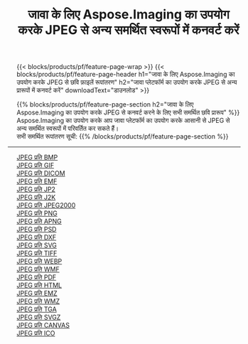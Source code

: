 ﻿---
title: जावा के लिए Aspose.Imaging का उपयोग करके JPEG से अन्य समर्थित स्वरूपों में कनवर्ट करें 
weight: 3920
url: /hi/java/conversion/from/jpeg 
lang: hi
langdirlevel: 2
locales: zh-hans,ja,it,ru,de,es,fr,nl,id,lt,pl,pt,vi,tr,ko,zh-hant,ar,hi,th,sv,cs,uk,he
description: Aspose.Imaging का उपयोग करके आप जावा प्लेटफॉर्म का उपयोग करके आसानी से JPEG से अन्य प्रारूपों में परिवर्तित कर सकते हैं
---

{{< blocks/products/pf/feature-page-wrap >}}
{{< blocks/products/pf/feature-page-header h1="जावा के लिए Aspose.Imaging का उपयोग करके JPEG से छवि फ़ाइलें रूपांतरण" h2="जावा प्लेटफॉर्म का उपयोग करके JPEG से अन्य प्रारूपों में कनवर्ट करें" downloadText="डाउनलोड" >}}


{{% blocks/products/pf/feature-page-section  h2="जावा के लिए Aspose.Imaging का उपयोग करके JPEG से कनवर्ट करने के लिए सभी समर्थित छवि प्रारूप" %}}
Aspose.Imaging का उपयोग करके आप जावा प्लेटफॉर्म का उपयोग करके आसानी से JPEG से अन्य समर्थित स्वरूपों में परिवर्तित कर सकते हैं।
<br/>
सभी समर्थित रूपांतरण सूची:
{{% /blocks/products/pf/feature-page-section %}}
<div class="container-fluid productfamilypage bg-gray">
    <div class="convertypes bg-gray agp-content section">
        <div class="container">
		<hr style="margin-left:-20px;"/>
		<div class="row other-converters">
		    <div class='col-md-2 other-converter remove-lp remove-rp'><a href="/imaging/hi/java/conversion/jpeg-to-bmp" >JPEG प्रति BMP</a></div><div class='col-md-2 other-converter remove-lp remove-rp'><a href="/imaging/hi/java/conversion/jpeg-to-gif" >JPEG प्रति GIF</a></div><div class='col-md-2 other-converter remove-lp remove-rp'><a href="/imaging/hi/java/conversion/jpeg-to-dicom" >JPEG प्रति DICOM</a></div><div class='col-md-2 other-converter remove-lp remove-rp'><a href="/imaging/hi/java/conversion/jpeg-to-emf" >JPEG प्रति EMF</a></div><div class='col-md-2 other-converter remove-lp remove-rp'><a href="/imaging/hi/java/conversion/jpeg-to-jp2" >JPEG प्रति JP2</a></div><div class='col-md-2 other-converter remove-lp remove-rp'><a href="/imaging/hi/java/conversion/jpeg-to-j2k" >JPEG प्रति J2K</a></div><div class='col-md-2 other-converter remove-lp remove-rp'><a href="/imaging/hi/java/conversion/jpeg-to-jpeg2000" >JPEG प्रति JPEG2000</a></div><div class='col-md-2 other-converter remove-lp remove-rp'><a href="/imaging/hi/java/conversion/jpeg-to-png" >JPEG प्रति PNG</a></div><div class='col-md-2 other-converter remove-lp remove-rp'><a href="/imaging/hi/java/conversion/jpeg-to-apng" >JPEG प्रति APNG</a></div><div class='col-md-2 other-converter remove-lp remove-rp'><a href="/imaging/hi/java/conversion/jpeg-to-psd" >JPEG प्रति PSD</a></div><div class='col-md-2 other-converter remove-lp remove-rp'><a href="/imaging/hi/java/conversion/jpeg-to-dxf" >JPEG प्रति DXF</a></div><div class='col-md-2 other-converter remove-lp remove-rp'><a href="/imaging/hi/java/conversion/jpeg-to-svg" >JPEG प्रति SVG</a></div><div class='col-md-2 other-converter remove-lp remove-rp'><a href="/imaging/hi/java/conversion/jpeg-to-tiff" >JPEG प्रति TIFF</a></div><div class='col-md-2 other-converter remove-lp remove-rp'><a href="/imaging/hi/java/conversion/jpeg-to-webp" >JPEG प्रति WEBP</a></div><div class='col-md-2 other-converter remove-lp remove-rp'><a href="/imaging/hi/java/conversion/jpeg-to-wmf" >JPEG प्रति WMF</a></div><div class='col-md-2 other-converter remove-lp remove-rp'><a href="/imaging/hi/java/conversion/jpeg-to-pdf" >JPEG प्रति PDF</a></div><div class='col-md-2 other-converter remove-lp remove-rp'><a href="/imaging/hi/java/conversion/jpeg-to-html" >JPEG प्रति HTML</a></div><div class='col-md-2 other-converter remove-lp remove-rp'><a href="/imaging/hi/java/conversion/jpeg-to-emz" >JPEG प्रति EMZ</a></div><div class='col-md-2 other-converter remove-lp remove-rp'><a href="/imaging/hi/java/conversion/jpeg-to-wmz" >JPEG प्रति WMZ</a></div><div class='col-md-2 other-converter remove-lp remove-rp'><a href="/imaging/hi/java/conversion/jpeg-to-tga" >JPEG प्रति TGA</a></div><div class='col-md-2 other-converter remove-lp remove-rp'><a href="/imaging/hi/java/conversion/jpeg-to-svgz" >JPEG प्रति SVGZ</a></div><div class='col-md-2 other-converter remove-lp remove-rp'><a href="/imaging/hi/java/conversion/jpeg-to-canvas" >JPEG प्रति CANVAS</a></div><div class='col-md-2 other-converter remove-lp remove-rp'><a href="/imaging/hi/java/conversion/jpeg-to-ico" >JPEG प्रति ICO</a></div>
                </div>
        </div>
    </div>
</div>
<br/>

